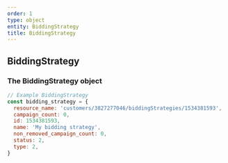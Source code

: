 ```yaml
---
order: 1
type: object
entity: BiddingStrategy
title: BiddingStrategy
---
```


## BiddingStrategy

### The BiddingStrategy object

```javascript
// Example BiddingStrategy
const bidding_strategy = {
  resource_name: 'customers/3827277046/biddingStrategies/1534381593',
  campaign_count: 0,
  id: 1534381593,
  name: 'My bidding strategy',
  non_removed_campaign_count: 0,
  status: 2,
  type: 2,
}
```

